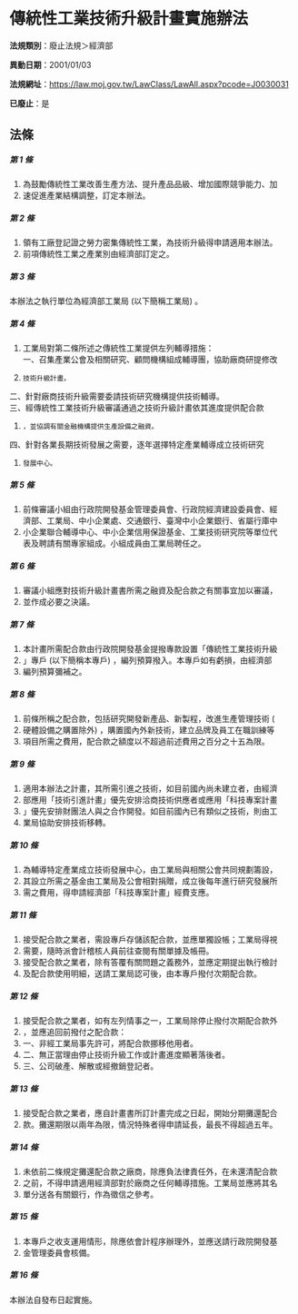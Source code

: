 # 傳統性工業技術升級計畫實施辦法

**法規類別**：廢止法規＞經濟部

**異動日期**：2001/01/03  

**法規網址**：https://law.moj.gov.tw/LawClass/LawAll.aspx?pcode=J0030031

**已廢止**：是



## 法條
##### 第 1 條
1. 為鼓勵傳統性工業改善生產方法、提升產品品級、增加國際競爭能力、加
1. 速促進產業結構調整，訂定本辦法。

##### 第 2 條
1. 領有工廠登記證之勞力密集傳統性工業，為技術升級得申請適用本辦法。
1. 前項傳統性工業之產業別由經濟部訂定之。

##### 第 3 條
本辦法之執行單位為經濟部工業局 (以下簡稱工業局) 。

##### 第 4 條
1. 工業局對第二條所述之傳統性工業提供左列輔導措施：  
一、召集產業公會及相關研究、顧問機構組成輔導團，協助廠商研提修改
1.     技術升級計畫。  
二、針對廠商技術升級需要委請技術研究機構提供技術輔導。  
三、經傳統性工業技術升級審議通過之技術升級計畫依其進度提供配合款
1.     ，並協調有關金融機構提供生產設備之融資。  
四、針對各業長期技術發展之需要，逐年選擇特定產業輔導成立技術研究
1.     發展中心。

##### 第 5 條
1. 前條審議小組由行政院開發基金管理委員會、行政院經濟建設委員會、經  
濟部、工業局、中小企業處、交通銀行、臺灣中小企業銀行、省屬行庫中
1. 小企業聯合輔導中心、中小企業信用保證基金、工業技術研究院等單位代  
表及聘請有關專家組成。小組成員由工業局聘任之。

##### 第 6 條
1. 審議小組應對技術升級計畫書所需之融資及配合款之有關事宜加以審議，
1. 並作成必要之決議。

##### 第 7 條
1. 本計畫所需配合款由行政院開發基金提撥專款設置「傳統性工業技術升級
1. 」專戶 (以下簡稱本專戶) ，編列預算撥入。本專戶如有虧損，由經濟部
1. 編列預算彌補之。

##### 第 8 條
1. 前條所稱之配合款，包括研究開發新產品、新製程，改進生產管理技術 (
1. 硬體設備之購置除外) ，購置國內外新技術，建立品牌及員工在職訓練等
1. 項目所需之費用，配合款之額度以不超過前述費用之百分之十五為限。

##### 第 9 條
1. 適用本辦法之計畫，其所需引進之技術，如目前國內尚未建立者，由經濟
1. 部應用「技術引進計畫」優先安排洽商技術供應者或應用「科技專案計畫
1. 」優先安排財團法人與之合作開發。如目前國內已有類似之技術，則由工
1. 業局協助安排技術移轉。

##### 第 10 條
1. 為輔導特定產業成立技術發展中心，由工業局與相關公會共同規劃籌設，
1. 其設立所需之基金由工業局及公會相對捐贈，成立後每年進行研究發展所
1. 需之費用，得申請經濟部「科技專案計畫」經費支應。

##### 第 11 條
1. 接受配合款之業者，需設專戶存儲該配合款，並應單獨設帳；工業局得視
1. 需要，隨時派會計稽核人員前往查閱有關單據及帳冊。
1. 接受配合款之業者，除有答覆有關問題之義務外，並應定期提出執行檢討
1. 及配合款使用明細，送請工業局認可後，由本專戶撥付次期配合款。

##### 第 12 條
1. 接受配合款之業者，如有左列情事之一，工業局除停止撥付次期配合款外
1. ，並應追回前撥付之配合款：
1. 一、非經工業局事先許可，將配合款挪移他用者。
1. 二、無正當理由停止技術升級工作或計畫進度顯著落後者。
1. 三、公司破產、解散或經撤銷登記者。

##### 第 13 條
1. 接受配合款之業者，應自計畫書所訂計畫完成之日起，開始分期攤還配合
1. 款。攤還期限以兩年為限，情況特殊者得申請延長，最長不得超過五年。

##### 第 14 條
1. 未依前二條規定攤還配合款之廠商，除應負法律責任外，在未還清配合款
1. 之前，不得申請適用經濟部對於廠商之任何輔導措施。工業局並應將其名
1. 單分送各有關銀行，作為徵信之參考。

##### 第 15 條
1. 本專戶之收支運用情形，除應依會計程序辦理外，並應送請行政院開發基
1. 金管理委員會核備。

##### 第 16 條
本辦法自發布日起實施。


